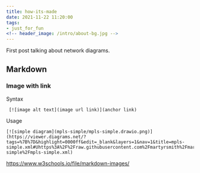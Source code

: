```yaml
---
title: how-its-made
date: 2021-11-22 11:20:00
tags:
- just_for_fun
<!-- header_image: /intro/about-bg.jpg -->
---
```


First post talking about network diagrams.




## Markdown
### Image with link
Syntax
```
 [![image alt text](image url link)](anchor link)
```
Usage
```
[![simple diagram](mpls-simple/mpls-simple.drawio.png)](https://viewer.diagrams.net/?tags=%7B%7D&highlight=0000ff&edit=_blank&layers=1&nav=1&title=mpls-simple.xml#Uhttps%3A%2F%2Fraw.githubusercontent.com%2Fmartyrsmith%2Fmartyrsmith.github.io%2Fmain%2Fsource%2F_posts%2Fmpls-simple%2Fmpls-simple.xml)
```

https://www.w3schools.io/file/markdown-images/
